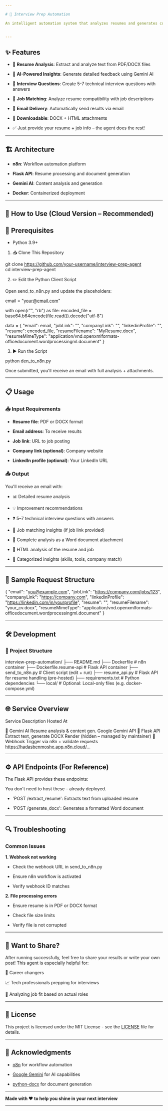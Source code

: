 ```yaml
---

# 🎯 Interview Prep Automation

An intelligent automation system that analyzes resumes and generates comprehensive interview preparation documents using AI.


---
```


## ✨ Features

- 📄 **Resume Analysis**: Extract and analyze text from PDF/DOCX files

- 🤖 **AI-Powered Insights**: Generate detailed feedback using Gemini AI

- 📝 **Interview Questions**: Create 5-7 technical interview questions with answers

- 💼 **Job Matching**: Analyze resume compatibility with job descriptions

- 📧 **Email Delivery**: Automatically send results via email

- 📎 **Downloadable**: DOCX + HTML attachments

-  ✅ Just provide your resume + job info – the agent does the rest!


---

## 🏗️ Architecture

- **n8n**: Workflow automation platform

- **Flask API**: Resume processing and document generation

- **Gemini AI**: Content analysis and generation

- **Docker**: Containerized deployment


---

## 🚀 How to Use (Cloud Version – Recommended)

## 🔧 Prerequisites

- Python 3.9+


1. 📥 Clone This Repository

git clone https://github.com/your-username/interview-prep-agent  
cd interview-prep-agent

2. ✏️ Edit the Python Client Script

Open send_to_n8n.py and update the placeholders:

email = "your@email.com"

with open(r"<PATH-TO-YOUR-RESUME>", "rb") as file:
    encoded_file = base64.b64encode(file.read()).decode("utf-8")

data = {
    "email": email,
    "jobLink": "<URL to job posting>",
    "companyLink": "<URL to company site>",
    "linkedinProfile": "<LinkedIn profile URL>",
    "resume": encoded_file,
    "resumeFilename": "MyResume.docx",
    "resumeMimeType": "application/vnd.openxmlformats-officedocument.wordprocessingml.document"
}

3. ▶️ Run the Script

python den_to_n8n.py

Once submitted, you'll receive an email with full analysis + attachments.


---

## 📋 Usage

### 📥 Input Requirements

- **Resume file**: PDF or DOCX format

- **Email address**: To receive results

- **Job link**: URL to job posting

- **Company link (optional)**: Company website

- **LinkedIn profile (optional)**: Your LinkedIn URL


### 📤 Output

You'll receive an email with:

- 📊 Detailed resume analysis

- 💡 Improvement recommendations

- ❓ 5–7 technical interview questions with answers

- 🎯 Job matching insights (if job link provided)

- 📎 Complete analysis as a Word document attachment

- 📄 HTML analysis of the resume and job

- 🧩 Categorized insights (skills, tools, company match)


---

## 🧪 Sample Request Structure

{
  "email": "you@example.com",
  "jobLink": "https://company.com/jobs/123",
  "companyLink": "https://company.com",
  "linkedinProfile": "https://linkedin.com/in/yourprofile",
  "resume": "<base64-encoded file>",
  "resumeFilename": "your_cv.docx",
  "resumeMimeType": "application/vnd.openxmlformats-officedocument.wordprocessingml.document"
}


---

## 🛠️ Development

### 🔄 Project Structure

interview-prep-automation/
├── README.md
├── Dockerfile                     # n8n container
├── Dockerfile.resume-api         # Flask API container
├── send_to_n8n.py                # Client script (edit + run)
├── resume_api.py                 # Flask API for resume handling (pre-hosted)
├── requirements.txt              # Python dependencies
└── local/                        # Optional: Local-only files (e.g. docker-compose.yml)


---

## 🌐 Service Overview

Service	Description	Hosted At

🧠 Gemini AI	Resume analysis & content gen.	Google Gemini API
🧰 Flask API	Extract text, generate DOCX	Render (hidden – managed by maintainer)
🔗 Webhook	Trigger via n8n + validate requests	https://hadasbenmoshe.app.n8n.cloud/...


---

## ⚙️ API Endpoints (For Reference)
The Flask API provides these endpoints:

You don't need to host these – already deployed.

- 'POST /extract_resume': Extracts text from uploaded resume

- 'POST /generate_docx': Generates a formatted Word document

---

## 🔍 Troubleshooting

### Common Issues

**1. Webhook not working**

- Check the webhook URL in send_to_n8n.py

- Ensure n8n workflow is activated

- Verify webhook ID matches


**2. File processing errors**

- Ensure resume is in PDF or DOCX format

- Check file size limits

- Verify file is not corrupted


---

## 📣 Want to Share?

After running successfully, feel free to share your results or write your own post!
This agent is especially helpful for:

🎯 Career changers

📈 Tech professionals prepping for interviews

🧪 Analyzing job fit based on actual roles



---

## 📄 License

This project is licensed under the MIT License - see the [LICENSE](LICENSE) file for details.


---

## 🙏 Acknowledgments

- [n8n](https://n8n.io/) for workflow automation

- [Google Gemini](https://ai.google.dev/) for AI capabilities

- [python-docx](https://python-docx.readthedocs.io/) for document generation


---

**Made with ❤️ to help you shine in your next interview**

---